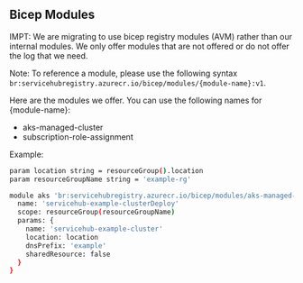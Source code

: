 ## Bicep Modules

IMPT: We are migrating to use bicep registry modules (AVM) rather than our internal modules. We only offer modules that are not offered or do not offer the log that we need. 

Note: To reference a module, please use the following syntax `br:servicehubregistry.azurecr.io/bicep/modules/{module-name}:v1`.

Here are the modules we offer. You can use the following names for {module-name}:
- aks-managed-cluster
- subscription-role-assignment

Example:
```bash
param location string = resourceGroup().location
param resourceGroupName string = 'example-rg'

module aks 'br:servicehubregistry.azurecr.io/bicep/modules/aks-managed-cluster:v1' = {
  name: 'servicehub-example-clusterDeploy'
  scope: resourceGroup(resourceGroupName)
  params: {
    name: 'servicehub-example-cluster'
    location: location
    dnsPrefix: 'example'
    sharedResource: false
  }
}
```